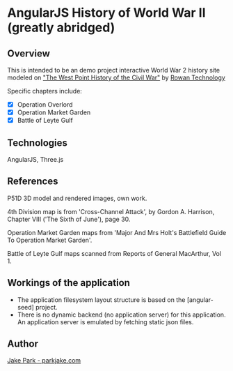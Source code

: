 # AngularJS History of World War II (greatly abridged)

## Overview

This is intended to be an demo project interactive World War 2 history site
modeled on ["The West Point History of the Civil War"](http://www.westpointhistoryofwarfare.com/) by
[Rowan Technology](http://www.rowantechsolutions.com/)

Specific chapters include:
- [x] Operation Overlord
- [x] Operation Market Garden
- [x] Battle of Leyte Gulf

## Technologies

AngularJS, Three.js

## References

P51D 3D model and rendered images, own work.

4th Division map is from 'Cross-Channel Attack', by Gordon A. Harrison,
Chapter VIII ('The Sixth of June'), page 30.

Operation Market Garden maps from 'Major And Mrs Holt's Battlefield Guide To
Operation Market Garden'.

Battle of Leyte Gulf maps scanned from Reports of General MacArthur, Vol 1.



## Workings of the application

- The application filesystem layout structure is based on the [angular-seed] project.
- There is no dynamic backend (no application server) for this application.
  An application server is emulated by fetching static json files.


## Author

[Jake Park - parkjake.com](http://parkjake.com/)
